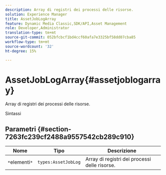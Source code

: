 ```yaml
---
description: Array di registri dei processi delle risorse.
solution: Experience Manager
title: AssetJobLogArray
feature: Dynamic Media Classic,SDK/API,Asset Management
role: Developer,Administrator
translation-type: tm+mt
source-git-commit: 052bfcbcf1bd4ccf60afa7e3325bf58dd07cba85
workflow-type: tm+mt
source-wordcount: '32'
ht-degree: 15%

---
```



# AssetJobLogArray{#assetjoblogarray}

Array di registri dei processi delle risorse.

Sintassi

## Parametri {#section-7263fc239cf2488a9557542cb289c910}

| Nome | Tipo | Descrizione |
|---|---|---|
| `*`elementi`*` | `types:AssetJobLog` | Array di registri dei processi delle risorse. |

